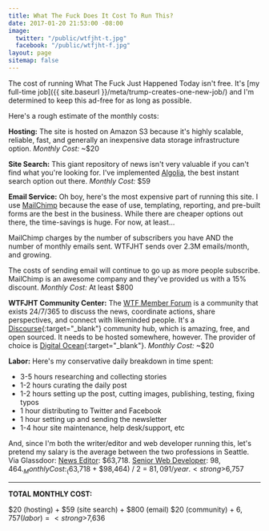 ```yaml
---
title: What The Fuck Does It Cost To Run This?
date: 2017-01-20 21:53:00 -08:00
image:
  twitter: "/public/wtfjht-t.jpg"
  facebook: "/public/wtfjht-f.jpg"
layout: page
sitemap: false
---
```


The cost of running What The Fuck Just Happened Today isn't free. It's [my full-time job]({{ site.baseurl }}/meta/trump-creates-one-new-job/) and I'm determined to keep this ad-free for as long as possible.

Here's a rough estimate of the monthly costs:

**Hosting:**
The site is hosted on Amazon S3 because it's highly scalable, reliable, fast, and generally an inexpensive data storage infrastructure option. _Monthly Cost:_ ~$20

**Site Search:**
This giant repository of news isn't very valuable if you can't find what you're looking for. I've implemented <a href="https://www.algolia.com/" target="_blank">Algolia</a>, the best instant search option out there. _Monthly Cost:_ $59

**Email Service:**
Oh boy, here's the most expensive part of running this site. I use <a href="https://mailchimp.com/" target="_blank">MailChimp</a> because the ease of use, templating, reporting, and pre-built forms are the best in the business. While there are cheaper options out there, the time-savings is huge. For now, at least...

MailChimp charges by the number of subscribers you have AND the number of monthly emails sent. WTFJHT sends over 2.3M emails/month, and growing.

The costs of sending email will continue to go up as more people subscribe. MailChimp is an awesome company and they've provided us with a 15% discount. _Monthly Cost:_ At least $800

**WTFJHT Community Center:**
The [WTF Member Forum](https://talk.whatthefuckjusthappenedtoday.com/) is a community that exists 24/7/365 to discuss the news, coordinate actions, share perspectives, and connect with likeminded people. It's a [Discourse](http://www.discourse.org/){:target="_blank"} community hub, which is amazing, free, and open sourced. It needs to be hosted somewhere, however. The provider of choice is [Digital Ocean](https://www.digitalocean.com){:target="_blank"}. _Monthly Cost:_ ~$20

**Labor:**
Here's my conservative daily breakdown in time spent:

* 3-5 hours researching and collecting stories
* 1-2 hours curating the daily post
* 1-2 hours setting up the post, cutting images, publishing, testing, fixing typos
* 1 hour distributing to Twitter and Facebook
* 1 hour setting up and sending the newsletter
* 1-4 hour site maintenance, help desk/support, etc

And, since I'm both the writer/editor and web developer running this, let's pretend my salary is the average between the two professions in Seattle. Via Glassdoor: [News Editor](https://www.glassdoor.com/Salaries/seattle-news-editor-salary-SRCH_IL.0,7_IM781_KO8,19.htm): $63,718. [Senior Web Developer](https://www.glassdoor.com/Salaries/seattle-senior-web-developer-salary-SRCH_IL.0,7_IM781_KO8,28.htm): $98,464. _Monthly Cost:_ ($63,718 + $98,464) / 2 = $81,091/year. <strong>$6,757</strong>

---

**TOTAL MONTHLY COST:**

$20 (hosting) + $59 (site search) + $800 (email) $20 (community) + $6,757 (labor) = <strong>$7,636</strong>